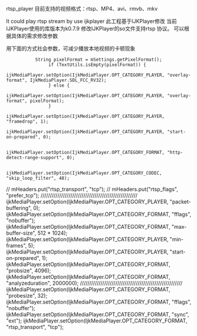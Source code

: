 rtsp_player
目前支持的视频格式：rtsp、MP4、avi、rmvb、mkv

It could play rtsp stream by use ijkplayer 此工程基于IJKPlayer修改 当前IJKPlayer使用的库版本为k0.7.9 修改IJKPlayer的so文件支持rtsp 协议。 可以根据具体的需求修改参数

用下面的方式社会参数，可减少播放本地视频的卡顿现象

               String pixelFormat = mSettings.getPixelFormat();
                    if (TextUtils.isEmpty(pixelFormat)) {
                        ijkMediaPlayer.setOption(IjkMediaPlayer.OPT_CATEGORY_PLAYER, "overlay-format", IjkMediaPlayer.SDL_FCC_RV32);
                    } else {
                        ijkMediaPlayer.setOption(IjkMediaPlayer.OPT_CATEGORY_PLAYER, "overlay-format", pixelFormat);
                    }
                    ijkMediaPlayer.setOption(IjkMediaPlayer.OPT_CATEGORY_PLAYER, "framedrop", 1);
                    ijkMediaPlayer.setOption(IjkMediaPlayer.OPT_CATEGORY_PLAYER, "start-on-prepared", 0);

                    ijkMediaPlayer.setOption(IjkMediaPlayer.OPT_CATEGORY_FORMAT, "http-detect-range-support", 0);

                    ijkMediaPlayer.setOption(IjkMediaPlayer.OPT_CATEGORY_CODEC, "skip_loop_filter", 48);

//                    mHeaders.put("rtsp_transport", "tcp");
//                    mHeaders.put("rtsp_flags", "prefer_tcp");
                    ////////////////////////////////////////////////////
                    ijkMediaPlayer.setOption(IjkMediaPlayer.OPT_CATEGORY_PLAYER, "packet-buffering", 0);
                    ijkMediaPlayer.setOption(IjkMediaPlayer.OPT_CATEGORY_FORMAT, "fflags", "nobuffer");
                    ijkMediaPlayer.setOption(IjkMediaPlayer.OPT_CATEGORY_FORMAT, "max-buffer-size", 512 * 1024);
                    ijkMediaPlayer.setOption(IjkMediaPlayer.OPT_CATEGORY_PLAYER, "min-frames", 5);
                    ijkMediaPlayer.setOption(IjkMediaPlayer.OPT_CATEGORY_PLAYER, "start-on-prepared", 1);
                    ijkMediaPlayer.setOption(IjkMediaPlayer.OPT_CATEGORY_FORMAT, "probsize", 4096);
                    ijkMediaPlayer.setOption(IjkMediaPlayer.OPT_CATEGORY_FORMAT, "analyzeduration", 2000000);
                    ///////////////////////////////////////////////////////
                    ijkMediaPlayer.setOption(IjkMediaPlayer.OPT_CATEGORY_FORMAT, "probesize", 32);
                    ijkMediaPlayer.setOption(IjkMediaPlayer.OPT_CATEGORY_FORMAT, "fflags", "nobuffer");
                    ijkMediaPlayer.setOption(IjkMediaPlayer.OPT_CATEGORY_FORMAT, "sync", "ext");
                    ijkMediaPlayer.setOption(IjkMediaPlayer.OPT_CATEGORY_FORMAT, "rtsp_transport", "tcp");
